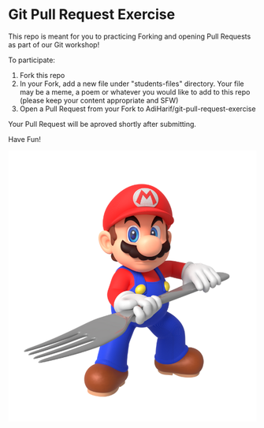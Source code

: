 # Git Pull Request Exercise

This repo is meant for you to practicing Forking and opening Pull Requests as part of our Git workshop!

To participate:
1. Fork this repo
2. In your Fork, add a new file under "students-files" directory. Your file may be a meme, a poem or whatever you would like to add to this repo (please keep your content appropriate and SFW)
3. Open a Pull Request from your Fork to AdiHarif/git-pull-request-exercise

Your Pull Request will be aproved shortly after submitting.

Have Fun!

![](students-files/mario_with_giant_fork.png)
